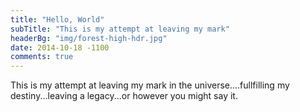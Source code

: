 ```yaml
---
title: "Hello, World"
subTitle: "This is my attempt at leaving my mark"
headerBg: "img/forest-high-hdr.jpg"
date: 2014-10-18 -1100
comments: true
---
```


This is my attempt at leaving my mark in the universe....fullfilling my destiny...leaving a legacy...or however you might say it.
